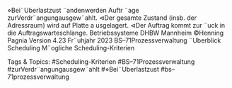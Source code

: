 ⋄Bei¨Uberlastzust ¨andenwerden Auftr ¨age zurVerdr¨angungausgew¨ahlt.
⊲Der gesamte Zustand (insb. der Adressraum) wird auf Platte a usgelagert.
⊲Der Auftrag kommt zur ¨uck in die Auftragswarteschlange.
Betriebssysteme DHBW Mannheim ©Henning Pagnia Version 4.23 Fr¨uhjahr 2023 BS–71Prozessverwaltung ¨Uberblick Scheduling
M¨ogliche Scheduling-Kriterien

   Tags & Topics:
   #Scheduling-Kriterien
   #BS–71Prozessverwaltung
   #zurVerdr¨angungausgew¨ahlt
   #⋄Bei¨Uberlastzust
   #bs–71prozessverwaltung